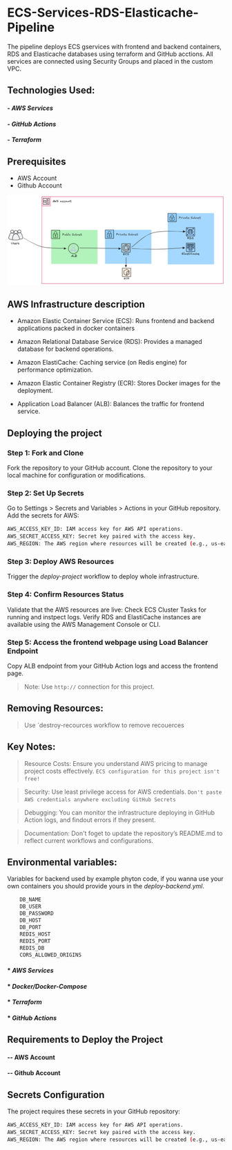 # ECS-Services-RDS-Elasticache-Pipeline
The pipeline deploys ECS gservices with frontend and backend containers, RDS and Elasticache databases using terraform and GitHub acctions. All services are connected using Security Groups and placed in the custom VPC.

## Technologies Used:

#### - _AWS Services_
#### - _GitHub Actions_
#### - _Terraform_


## Prerequisites

- AWS Account
- Github Account

![alt text](diagram1.png)

## AWS Infrastructure description
* Amazon Elastic Container Service (ECS):
Runs frontend and backend applications packed in docker containers

* Amazon Relational Database Service (RDS):
Provides a managed database for backend operations.

* Amazon ElastiCache:
Caching service (on Redis engine) for performance optimization.

* Amazon Elastic Container Registry (ECR):
Stores Docker images for the deployment.

* Application Load Balancer (ALB):
Balances the traffic for frontend service.

## Deploying the project
### Step 1: Fork and Clone
Fork the repository to your GitHub account. Clone the repository to your local machine for configuration or modifications.

### Step 2: Set Up Secrets
Go to Settings > Secrets and Variables > Actions in your GitHub repository.
Add the secrets for AWS:

```sh
AWS_ACCESS_KEY_ID: IAM access key for AWS API operations.
AWS_SECRET_ACCESS_KEY: Secret key paired with the access key.
AWS_REGION: The AWS region where resources will be created (e.g., us-east-1).
```

### Step 3: Deploy AWS Resources
Trigger the _deploy-project_ workflow to deploy whole infrastructure.

### Step 4: Confirm Resources Status
Validate that the AWS resources are live:
Check ECS Cluster Tasks for running and instpect logs.
Verify RDS and ElastiCache instances are available using the AWS Management Console or CLI.

### Step 5: Access the frontend webpage using Load Balancer Endpoint
Copy ALB endpoint from your GitHub Action logs and access the frontend page. 
> Note: Use `http://` connection for this project.

## Removing Resources: 

> Use `destroy-recources workflow to remove recouerces

## Key Notes:

> Resource Costs: Ensure you understand AWS pricing to manage project costs effectively. `ECS configuration for this project isn't free!` 

> Security: Use least privilege access for AWS credentials. `Don't paste AWS credentials anywhere excluding GitHub Secrets`

> Debugging: You can monitor the infrastructure deploying in GitHub Action logs, and findout errors if they present.

> Documentation: Don't foget to update the repository’s README.md to reflect current workflows and configurations.























## Environmental variables:
Variables for backend used by example phyton code, if you wanna use your own containers you should provide yours in the _deploy-backend.yml_.

        DB_NAME
        DB_USER
        DB_PASSWORD 
        DB_HOST
        DB_PORT 
        REDIS_HOST
        REDIS_PORT 
        REDIS_DB 
        CORS_ALLOWED_ORIGINS












#### * _AWS Services_
#### * _Docker/Docker-Compose_
#### * _Terraform_
#### * _GitHub Actions_

## Requirements to Deploy the Project
#### -- AWS Account
#### -- Github Account

## Secrets Configuration
The project requires these secrets in your GitHub repository:

```sh
AWS_ACCESS_KEY_ID: IAM access key for AWS API operations.
AWS_SECRET_ACCESS_KEY: Secret key paired with the access key.
AWS_REGION: The AWS region where resources will be created (e.g., us-east-1).
```
